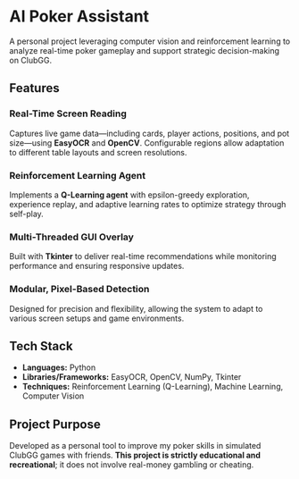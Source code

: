 # AI Poker Assistant

A personal project leveraging computer vision and reinforcement learning to analyze real-time poker gameplay and support strategic decision-making on ClubGG.

## Features

### Real-Time Screen Reading
Captures live game data—including cards, player actions, positions, and pot size—using **EasyOCR** and **OpenCV**. Configurable regions allow adaptation to different table layouts and screen resolutions.

### Reinforcement Learning Agent
Implements a **Q-Learning agent** with epsilon-greedy exploration, experience replay, and adaptive learning rates to optimize strategy through self-play.

### Multi-Threaded GUI Overlay
Built with **Tkinter** to deliver real-time recommendations while monitoring performance and ensuring responsive updates.

### Modular, Pixel-Based Detection
Designed for precision and flexibility, allowing the system to adapt to various screen setups and game environments.

## Tech Stack

- **Languages:** Python
- **Libraries/Frameworks:** EasyOCR, OpenCV, NumPy, Tkinter
- **Techniques:** Reinforcement Learning (Q-Learning), Machine Learning, Computer Vision

## Project Purpose

Developed as a personal tool to improve my poker skills in simulated ClubGG games with friends. **This project is strictly educational and recreational**; it does not involve real-money gambling or cheating.

